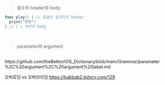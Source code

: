 > 함수의 header와 body
```swift
func play() { // 중괄호 앞까지가 header
  print("연주")
} // { } 부분이 body
```
<br>

> parameter와 argument
<br>
https://github.com/theBettor/iOS_Dictionary/blob/main/Grammar/parameter%2C%20argument%2C%20argument%20label.md

오버로딩 vs 오버라이딩
https://babbab2.tistory.com/129
